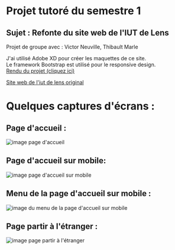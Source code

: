 # Projet tutoré du semestre 1
## Sujet : Refonte du site web de l'IUT de Lens
Projet de groupe avec : Victor Neuville, Thibault Marle

J'ai utilisé Adobe XD pour créer les maquettes de ce site.  
Le framework Bootstrap est utilisé pour le responsive design.   
[Rendu du projet (cliquez ici)](https://theo-fourniez.github.io/projet-tutore-s1/)

[Site web de l'iut de lens original](http://www.iut-lens.univ-artois.fr/)  

# Quelques captures d'écrans :

## Page d'accueil :  
![image page d'accueil](https://github.com/TheDarkMonster62/projet-tutore-s1/blob/master/screenshots/accueil/IUT%20De%20Lens%20-%20Accueil%20.png)  

## Page d'accueil sur mobile:
![image page d'accueil sur mobile](https://github.com/TheDarkMonster62/projet-tutore-s1/blob/master/screenshots/accueil/IUT%20De%20Lens%20-%20Accueil%20-%20Mobile.png)  

## Menu de la page d'accueil sur mobile : 

![image du menu de la page d'accueil sur mobile](https://github.com/TheDarkMonster62/projet-tutore-s1/blob/master/screenshots/accueil/IUT%20De%20Lens%20-%20Accueil%20-%20Mobile%20MENU.png)
## Page partir à l'étranger :
![image page partir à l'étranger](https://github.com/TheDarkMonster62/projet-tutore-s1/blob/master/screenshots/partir-a-l-etranger/IUT%20De%20Lens%20-%20Partir%20%C3%A0%20l'%C3%A9tranger%20.png)
